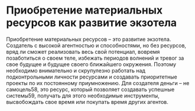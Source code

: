 # Приобретение материальных ресурсов как развитие экзотела

Приобретение материальных ресурсов – это развитие экзотела. Создатель с высокой агентностью и способностями, но без ресурсов, вряд ли сможет реализовать весь свой потенциал, вовремя позаботиться о своем теле, избежать периодов волнений и тревог за свое будущее и будущее своего ближайшего окружения. Поэтому необходимо внимательно и скрупулезно работать над подконтрольными личности ресурсами и создавать приоритетные проекты по их постоянному приумножению. Для создателя деньги – не самоцель58, это ресурс, который позволяет создавать успешные системы59, получать для этого необходимые инструменты, высвобождать свое время или покупать время других агентов.
